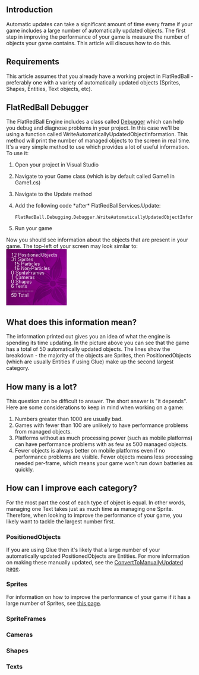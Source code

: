 ## Introduction

Automatic updates can take a significant amount of time every frame if your game includes a large number of automatically updated objects. The first step in improving the performance of your game is measure the number of objects your game contains. This article will discuss how to do this.

## Requirements

This article assumes that you already have a working project in FlatRedBall - preferably one with a variety of automatically updated objects (Sprites, Shapes, Entities, Text objects, etc).

## FlatRedBall Debugger

The FlatRedBall Engine includes a class called [Debugger](/frb/docs/index.php?title=FlatRedBall.Debugging.Debugger.md "FlatRedBall.Debugging.Debugger") which can help you debug and diagnose problems in your project. In this case we'll be using a function called WriteAutomaticallyUpdatedObjectInformation. This method will print the number of managed objects to the screen in real time. It's a very simple method to use which provides a lot of useful information. To use it:

1.  Open your project in Visual Studio

2.  Navigate to your Game class (which is by default called Game1 in Game1.cs)

3.  Navigate to the Update method

4.  Add the following code \*after\* FlatRedBallServices.Update:

        FlatRedBall.Debugging.Debugger.WriteAutomaticallyUpdatedObjectInformation();

5.  Run your game

Now you should see information about the objects that are present in your game. The top-left of your screen may look similar to: ![WriteAutomaticallyUpdatedObjectInformation.png](/media/migrated_media-WriteAutomaticallyUpdatedObjectInformation.png)

## What does this information mean?

The information printed out gives you an idea of what the engine is spending its time updating. In the picture above you can see that the game has a total of 50 automatically updated objects. The lines show the breakdown - the majority of the objects are Sprites, then PositionedObjects (which are usually Entities if using Glue) make up the second largest category.

## How many is a lot?

This question can be difficult to answer. The short answer is "it depends". Here are some considerations to keep in mind when working on a game:

1.  Numbers greater than 1000 are usually bad.
2.  Games with fewer than 100 are unlikely to have performance problems from managed objects.
3.  Platforms without as much processing power (such as mobile platforms) can have performance problems with as few as 500 managed objects.
4.  Fewer objects is always better on mobile platforms even if no performance problems are visible. Fewer objects means less processing needed per-frame, which means your game won't run down batteries as quickly.

## How can I improve each category?

For the most part the cost of each type of object is equal. In other words, managing one Text takes just as much time as managing one Sprite. Therefore, when looking to improve the performance of your game, you likely want to tackle the largest number first.

### PositionedObjects

If you are using Glue then it's likely that a large number of your automatically updated PositionedObjects are Entities. For more information on making these manually updated, see the [ConvertToManuallyUpdated page](/frb/docs/index.php?title=Glue:Reference:Code:ConvertToManuallyUpdated.md "Glue:Reference:Code:ConvertToManuallyUpdated").

### Sprites

For information on how to improve the performance of your game if it has a large number of Sprites, see [this page](/frb/docs/index.php?title=FlatRedBallXna:Tutorials:Manually_Updated_Objects:Measuring_Sprite_Automatic_Updates.md "FlatRedBallXna:Tutorials:Manually Updated Objects:Measuring Sprite Automatic Updates").

### SpriteFrames

### Cameras

### Shapes

### Texts
